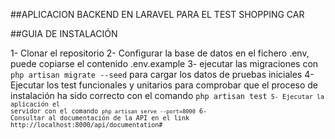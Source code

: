 ##APLICACION BACKEND EN LARAVEL PARA EL TEST SHOPPING CAR

##GUIA DE INSTALACIÓN

1- Clonar el repositorio
2- Configurar la base de datos en el fichero .env, puede copiarse el contenido .env.example
3- ejecutar las migraciones con <code> php artisan migrate --seed</code> para cargar los datos de pruebas iniciales
4- Ejecutar los test funcionales y unitarios para comprobar que el proceso de instalación ha sido correcto con el comando
<code>php artisan test<code>
5- Ejecutar la aplicación el servidor con el comando <code>php artisan serve --port=8000</code>
6- Consultar al documentación de la API en el link http://localhost:8000/api/documentation#
